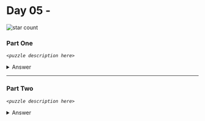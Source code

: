 # Day 05 - 
![star count](https://img.shields.io/endpoint?url=https://raw.githubusercontent.com/kata-gatame/advent-of-code/main/2021/day-05/stars.json)

### Part One
*`<puzzle description here>`*

<details>
  <summary>Answer</summary>

  **`<answer here>`**
</details>

<hr/>

### Part Two
*`<puzzle description here>`*

<details>
  <summary>Answer</summary>

  **`<answer here>`**
</details>